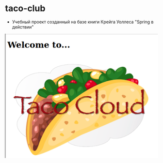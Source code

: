# taco-club
- Учебный проект созданный на базе книги Крейга Уоллеса "Spring в действии"

![HomePage](/images/homePage.png)